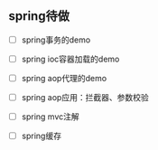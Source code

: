 ## spring待做

- [ ] spring事务的demo
- [ ] spring ioc容器加载的demo
- [ ] spring aop代理的demo
- [ ] spring aop应用：拦截器、参数校验
- [ ] spring mvc注解
- [ ] spring缓存




